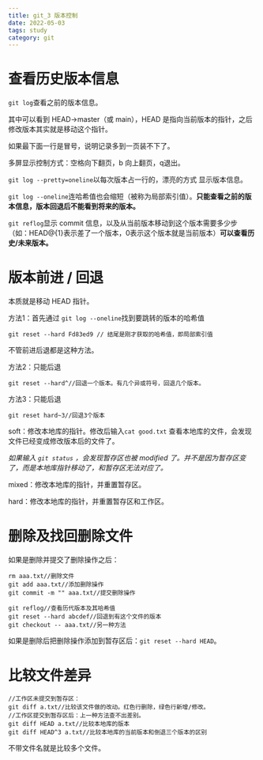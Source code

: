 ```yaml
---
title: git_3 版本控制
date: 2022-05-03
tags: study
category: git
---
```


# 查看历史版本信息

`git log`查看之前的版本信息。

其中可以看到 HEAD->master（或 main），HEAD 是指向当前版本的指针，之后修改版本其实就是移动这个指针。

如果最下面一行是冒号，说明记录多到一页装不下了。

多屏显示控制方式：空格向下翻页，b 向上翻页，q退出。

`git log --pretty=oneline`以每次版本占一行的，漂亮的方式 显示版本信息。

`git log --oneline`连哈希值也会缩短（被称为局部索引值）。**只能查看之前的版本信息，版本回退后不能看到将来的版本。**

`git reflog`显示 commit 信息，以及从当前版本移动到这个版本需要多少步（如：HEAD@{1}表示差了一个版本，0表示这个版本就是当前版本）**可以查看历史/未来版本。**

# 版本前进 / 回退

本质就是移动 HEAD 指针。

方法1：首先通过 `git log --oneline`找到要跳转的版本的哈希值

```
git reset --hard Fd83ed9 // 结尾是刚才获取的哈希值，即局部索引值
```

不管前进后退都是这种方法。

方法2：只能后退

```
git reset --hard^//回退一个版本。有几个异或符号，回退几个版本。
```

方法3：只能后退

```
git reset hard~3//回退3个版本
```

soft：修改本地库的指针。修改后输入`cat good.txt` 查看本地库的文件，会发现文件已经变成修改版本后的文件了。

*如果输入 `git status` ，会发现暂存区也被 modified 了。并不是因为暂存区变了，而是本地库指针移动了，和暂存区无法对应了。*

mixed：修改本地库的指针，并重置暂存区。

hard：修改本地库的指针，并重置暂存区和工作区。

# 删除及找回删除文件

如果是删除并提交了删除操作之后：

```git
rm aaa.txt//删除文件
git add aaa.txt//添加删除操作
git commit -m "" aaa.txt//提交删除操作

git reflog//查看历代版本及其哈希值
git reset --hard abcdef//回退到有这个文件的版本
git checkout -- aaa.txt//另一种方法
```

如果是删除后把删除操作添加到暂存区后：`git reset --hard HEAD`。

# 比较文件差异

```
//工作区未提交到暂存区：
git diff a.txt//比较该文件做的改动。红色行删除，绿色行新增/修改。
//工作区提交到暂存区后：上一种方法查不出差别。
git diff HEAD a.txt//比较本地库的版本
git diff HEAD^3 a.txt//比较本地库的当前版本和倒退三个版本的区别
```

不带文件名就是比较多个文件。